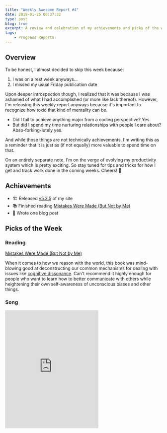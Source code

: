 ```yaml
---
title: "Weekly Awesome Report #4"
date: 2019-01-26 06:37:32
type: post
blog: true
excerpt: A review and celebration of my achievements and picks of the week for the week leading up to January 25th, 2019.
tags:
    - Progress Reports
---
```


## Overview

To be honest, I almost decided to skip this week because:

1. I was on a rest week anyways...
1. I missed my usual Friday publication date

Upon deeper introspection though, I realized that it was because I was ashamed of what I had accomplished (or more like lack thereof). However, I'm releasing this weekly report anyways because it's important to recognize how toxic that kind of mentality can be.

- Did I fail to achieve anything major from a coding perspective? Yes.
- But did I spend my time nurturing relationships with people I care about? Abso-forking-lutely yes.

And while those things are not technically achievements, I'm writing this as a reminder that it is just as (if not equally) more valuable to spend time on that.

On an entirely separate note, I'm on the verge of evolving my productivity system which is pretty exciting. So stay tuned for tips and tricks for how I get and track work done in the coming weeks. Cheers! 🥂

## Achievements

- 🏗️ Released [v5.3.5](https://github.com/bencodezen/bencodezen/blob/master/CHANGELOG.md) of my site
- 📚 Finished reading [Mistakes Were Made (But Not by Me)](https://www.amazon.com/Mistakes-Were-Made-But-Not-ebook/dp/B003K15IOE/ref=sr_1_1?ie=UTF8&qid=1548271215&sr=8-1&keywords=mistakes+were+made+but+not+by+me)
- 📝 Wrote one blog post

## Picks of the Week

### Reading

[Mistakes Were Made (But Not by Me)](https://www.amazon.com/Mistakes-Were-Made-But-Not-ebook/dp/B003K15IOE/ref=sr_1_1?ie=UTF8&qid=1548271215&sr=8-1&keywords=mistakes+were+made+but+not+by+me)

When it comes to how we reason with the world, this book was mind-blowing good at deconstructing our common mechanisms for dealing with issues like [cognitive dissonance](https://en.wikipedia.org/wiki/Cognitive_dissonance). Can't recommend it highly enough for people who want to learn how to better communicate with others while heightening their own self-awareness of unconscious biases and other things.

### Song

<iframe src="https://open.spotify.com/embed/track/7FjZU7XFs7P9jHI9Z0yRhK" width="300" height="380" frameborder="0" allowtransparency="true" allow="encrypted-media"></iframe>
